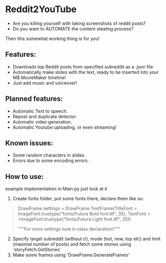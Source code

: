 # Reddit2YouTube

* Are you killing yourself with taking screenshots of reddit posts? 
* Do you want to AUTOMATE the content stealing process?

Then this somewhat working thing is for you!

## Features:
- Downloads top Reddit posts from specified subreddit as a .json file
- Automatically make slides with the text, ready to be inserted into your M$ MovieMaker timeline!
- Just add music and voiceover!

## Planned features:
- Automatic Text to speech.
- Repost and duplicate detector.
- Automatic video generation.
- Automatic Youtube uploading, or even streaming!

## Known issues:
- Some random characters in slides.
- Errors due to some encoding errors. 

## How to use:
example implementation in Main.py just look at it
1. Create fonts folder, put some fonts there, declare them like so:

>DrawFrame.settings = DrawFrame.TextFrame(TitleFont = ImageFont.truetype("fonts/Futura Bold font.ttf", 35), TextFont = >ImageFont.truetype("fonts/Futura Light font.ttf", 35))
>
>"""For more settings look in class declaration!"""

2. Specify target subreddit (without r/), mode (hot, new, top etc) and limit (maximal number of posts) and fetch some stories using 'storyFetch.GetStories'
3. Make some frames using 'DrawFrame.GenerateFrames'
 
